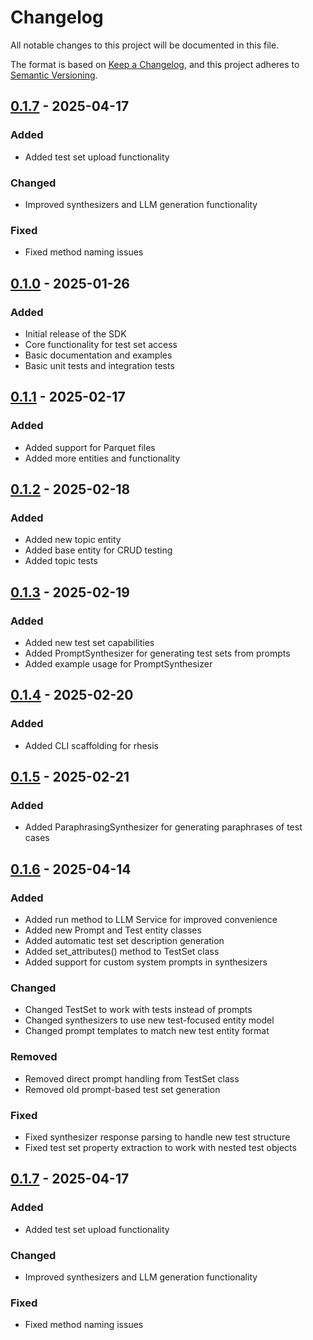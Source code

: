 # Changelog
All notable changes to this project will be documented in this file.

The format is based on [Keep a Changelog](https://keepachangelog.com/en/1.0.0/),
and this project adheres to [Semantic Versioning](https://semver.org/spec/v2.0.0.html).

## [0.1.7] - 2025-04-17

### Added
- Added test set upload functionality

### Changed
- Improved synthesizers and LLM generation functionality

### Fixed
- Fixed method naming issues

## [0.1.0] - 2025-01-26

### Added
- Initial release of the SDK
- Core functionality for test set access
- Basic documentation and examples
- Basic unit tests and integration tests

## [0.1.1] - 2025-02-17

### Added
- Added support for Parquet files
- Added more entities and functionality

## [0.1.2] - 2025-02-18

### Added
- Added new topic entity
- Added base entity for CRUD testing
- Added topic tests

## [0.1.3] - 2025-02-19

### Added
- Added new test set capabilities
- Added PromptSynthesizer for generating test sets from prompts
- Added example usage for PromptSynthesizer

## [0.1.4] - 2025-02-20

### Added
- Added CLI scaffolding for rhesis

## [0.1.5] - 2025-02-21

### Added
- Added ParaphrasingSynthesizer for generating paraphrases of test cases

## [0.1.6] - 2025-04-14

### Added
- Added run method to LLM Service for improved convenience
- Added new Prompt and Test entity classes
- Added automatic test set description generation
- Added set_attributes() method to TestSet class
- Added support for custom system prompts in synthesizers

### Changed
- Changed TestSet to work with tests instead of prompts
- Changed synthesizers to use new test-focused entity model
- Changed prompt templates to match new test entity format

### Removed
- Removed direct prompt handling from TestSet class
- Removed old prompt-based test set generation

### Fixed
- Fixed synthesizer response parsing to handle new test structure
- Fixed test set property extraction to work with nested test objects

## [0.1.7] - 2025-04-17
### Added
- Added test set upload functionality

### Changed
- Improved synthesizers and LLM generation functionality

### Fixed
- Fixed method naming issues

[0.1.0]: https://github.com/rhesis-ai/rhesis-sdk/releases/tag/v0.1.0
[0.1.1]: https://github.com/rhesis-ai/rhesis-sdk/releases/tag/v0.1.1
[0.1.2]: https://github.com/rhesis-ai/rhesis-sdk/releases/tag/v0.1.2
[0.1.3]: https://github.com/rhesis-ai/rhesis-sdk/releases/tag/v0.1.3
[0.1.4]: https://github.com/rhesis-ai/rhesis-sdk/releases/tag/v0.1.4
[0.1.5]: https://github.com/rhesis-ai/rhesis-sdk/releases/tag/v0.1.5
[0.1.6]: https://github.com/rhesis-ai/rhesis-sdk/releases/tag/v0.1.6
[0.1.7]: https://github.com/rhesis-ai/rhesis-sdk/releases/tag/v0.1.7
